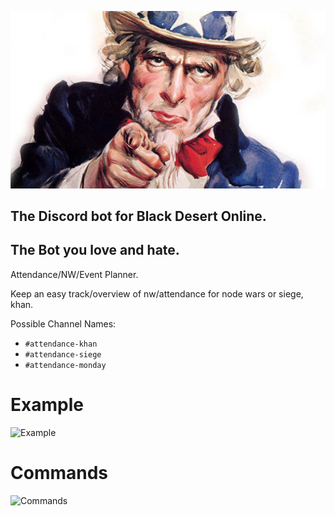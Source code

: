 ![Logo](/img/logo.jpg)

## The Discord bot for Black Desert Online.
## The Bot you love and hate.

Attendance/NW/Event Planner.

Keep an easy track/overview of nw/attendance for node wars or siege, khan.

Possible Channel Names:
- `#attendance-khan`
- `#attendance-siege`
- `#attendance-monday`

# Example
![Example](https://cdn.discordapp.com/attachments/223778593711456256/739841554373541928/unknown.png)
# Commands
![Commands](https://cdn.discordapp.com/attachments/223778593711456256/739841829100585131/unknown.png)
